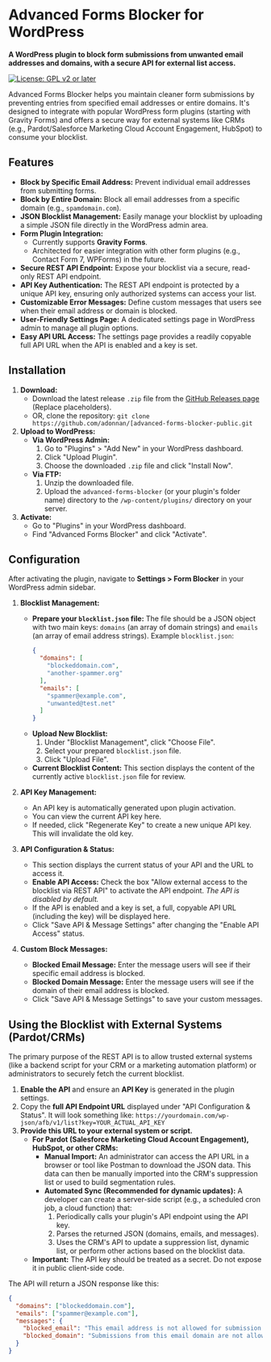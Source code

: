 # Advanced Forms Blocker for WordPress

**A WordPress plugin to block form submissions from unwanted email addresses and domains, with a secure API for external list access.**

[![License: GPL v2 or later](https://img.shields.io/badge/license-GPL--2.0%2B-blue.svg?style=flat-square)](https://www.gnu.org/licenses/gpl-2.0.html)
<!-- Add other badges if you have them, e.g., version, build status -->

Advanced Forms Blocker helps you maintain cleaner form submissions by preventing entries from specified email addresses or entire domains. It's designed to integrate with popular WordPress form plugins (starting with Gravity Forms) and offers a secure way for external systems like CRMs (e.g., Pardot/Salesforce Marketing Cloud Account Engagement, HubSpot) to consume your blocklist.

## Features

*   **Block by Specific Email Address:** Prevent individual email addresses from submitting forms.
*   **Block by Entire Domain:** Block all email addresses from a specific domain (e.g., `spamdomain.com`).
*   **JSON Blocklist Management:** Easily manage your blocklist by uploading a simple JSON file directly in the WordPress admin area.
*   **Form Plugin Integration:**
    *   Currently supports **Gravity Forms**.
    *   Architected for easier integration with other form plugins (e.g., Contact Form 7, WPForms) in the future.
*   **Secure REST API Endpoint:** Expose your blocklist via a secure, read-only REST API endpoint.
*   **API Key Authentication:** The REST API endpoint is protected by a unique API key, ensuring only authorized systems can access your list.
*   **Customizable Error Messages:** Define custom messages that users see when their email address or domain is blocked.
*   **User-Friendly Settings Page:** A dedicated settings page in WordPress admin to manage all plugin options.
*   **Easy API URL Access:** The settings page provides a readily copyable full API URL when the API is enabled and a key is set.

## Installation

1.  **Download:**
    *   Download the latest release `.zip` file from the [GitHub Releases page](https://github.com/adonnan/advanced-forms-blocker-public/releases) (Replace placeholders).
    *   OR, clone the repository: `git clone https://github.com/adonnan/[advanced-forms-blocker-public.git`
2.  **Upload to WordPress:**
    *   **Via WordPress Admin:**
        1.  Go to "Plugins" > "Add New" in your WordPress dashboard.
        2.  Click "Upload Plugin".
        3.  Choose the downloaded `.zip` file and click "Install Now".
    *   **Via FTP:**
        1.  Unzip the downloaded file.
        2.  Upload the `advanced-forms-blocker` (or your plugin's folder name) directory to the `/wp-content/plugins/` directory on your server.
3.  **Activate:**
    *   Go to "Plugins" in your WordPress dashboard.
    *   Find "Advanced Forms Blocker" and click "Activate".

## Configuration

After activating the plugin, navigate to **Settings > Form Blocker** in your WordPress admin sidebar.

1.  **Blocklist Management:**
    *   **Prepare your `blocklist.json` file:**
        The file should be a JSON object with two main keys: `domains` (an array of domain strings) and `emails` (an array of email address strings).
        Example `blocklist.json`:
        ```json
        {
          "domains": [
            "blockeddomain.com",
            "another-spammer.org"
          ],
          "emails": [
            "spammer@example.com",
            "unwanted@test.net"
          ]
        }
        ```
    *   **Upload New Blocklist:**
        1.  Under "Blocklist Management", click "Choose File".
        2.  Select your prepared `blocklist.json` file.
        3.  Click "Upload File".
    *   **Current Blocklist Content:** This section displays the content of the currently active `blocklist.json` file for review.

2.  **API Key Management:**
    *   An API key is automatically generated upon plugin activation.
    *   You can view the current API key here.
    *   If needed, click "Regenerate Key" to create a new unique API key. This will invalidate the old key.

3.  **API Configuration & Status:**
    *   This section displays the current status of your API and the URL to access it.
    *   **Enable API Access:** Check the box "Allow external access to the blocklist via REST API" to activate the API endpoint. *The API is disabled by default.*
    *   If the API is enabled and a key is set, a full, copyable API URL (including the key) will be displayed here.
    *   Click "Save API & Message Settings" after changing the "Enable API Access" status.

4.  **Custom Block Messages:**
    *   **Blocked Email Message:** Enter the message users will see if their specific email address is blocked.
    *   **Blocked Domain Message:** Enter the message users will see if the domain of their email address is blocked.
    *   Click "Save API & Message Settings" to save your custom messages.

## Using the Blocklist with External Systems (Pardot/CRMs)

The primary purpose of the REST API is to allow trusted external systems (like a backend script for your CRM or a marketing automation platform) or administrators to securely fetch the current blocklist.

1.  **Enable the API** and ensure an **API Key** is generated in the plugin settings.
2.  Copy the **full API Endpoint URL** displayed under "API Configuration & Status". It will look something like:
    `https://yourdomain.com/wp-json/afb/v1/list?key=YOUR_ACTUAL_API_KEY`
3.  **Provide this URL to your external system or script.**
    *   **For Pardot (Salesforce Marketing Cloud Account Engagement), HubSpot, or other CRMs:**
        *   **Manual Import:** An administrator can access the API URL in a browser or tool like Postman to download the JSON data. This data can then be manually imported into the CRM's suppression list or used to build segmentation rules.
        *   **Automated Sync (Recommended for dynamic updates):** A developer can create a server-side script (e.g., a scheduled cron job, a cloud function) that:
            1.  Periodically calls your plugin's API endpoint using the API key.
            2.  Parses the returned JSON (domains, emails, and messages).
            3.  Uses the CRM's API to update a suppression list, dynamic list, or perform other actions based on the blocklist data.
    *   **Important:** The API key should be treated as a secret. Do not expose it in public client-side code.

The API will return a JSON response like this:
```json
{
  "domains": ["blockeddomain.com"],
  "emails": ["spammer@example.com"],
  "messages": {
    "blocked_email": "This email address is not allowed for submission.",
    "blocked_domain": "Submissions from this email domain are not allowed."
  }
}